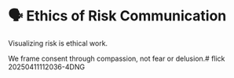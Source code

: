 # 🗣️ Ethics of Risk Communication

Visualizing risk is ethical work.

We frame consent through compassion, not fear or delusion.# flick 20250411112036-4DNG
